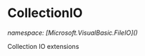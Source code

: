 ﻿# CollectionIO
_namespace: [Microsoft.VisualBasic.FileIO](<a href="#" onClick="load('/docs/Microsoft.VisualBasic.FileIO/index.md')"></a>)_

Collection IO extensions




